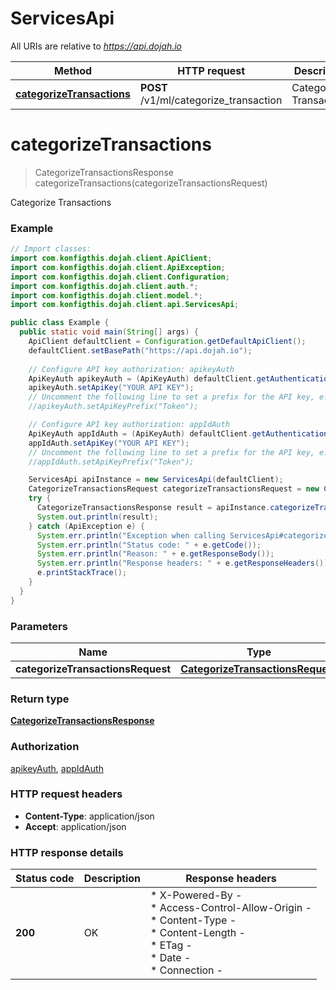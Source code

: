 # ServicesApi

All URIs are relative to *https://api.dojah.io*

| Method | HTTP request | Description |
|------------- | ------------- | -------------|
| [**categorizeTransactions**](ServicesApi.md#categorizeTransactions) | **POST** /v1/ml/categorize_transaction | Categorize Transactions |


<a name="categorizeTransactions"></a>
# **categorizeTransactions**
> CategorizeTransactionsResponse categorizeTransactions(categorizeTransactionsRequest)

Categorize Transactions

### Example
```java
// Import classes:
import com.konfigthis.dojah.client.ApiClient;
import com.konfigthis.dojah.client.ApiException;
import com.konfigthis.dojah.client.Configuration;
import com.konfigthis.dojah.client.auth.*;
import com.konfigthis.dojah.client.model.*;
import com.konfigthis.dojah.client.api.ServicesApi;

public class Example {
  public static void main(String[] args) {
    ApiClient defaultClient = Configuration.getDefaultApiClient();
    defaultClient.setBasePath("https://api.dojah.io");
    
    // Configure API key authorization: apikeyAuth
    ApiKeyAuth apikeyAuth = (ApiKeyAuth) defaultClient.getAuthentication("apikeyAuth");
    apikeyAuth.setApiKey("YOUR API KEY");
    // Uncomment the following line to set a prefix for the API key, e.g. "Token" (defaults to null)
    //apikeyAuth.setApiKeyPrefix("Token");

    // Configure API key authorization: appIdAuth
    ApiKeyAuth appIdAuth = (ApiKeyAuth) defaultClient.getAuthentication("appIdAuth");
    appIdAuth.setApiKey("YOUR API KEY");
    // Uncomment the following line to set a prefix for the API key, e.g. "Token" (defaults to null)
    //appIdAuth.setApiKeyPrefix("Token");

    ServicesApi apiInstance = new ServicesApi(defaultClient);
    CategorizeTransactionsRequest categorizeTransactionsRequest = new CategorizeTransactionsRequest(); // CategorizeTransactionsRequest | 
    try {
      CategorizeTransactionsResponse result = apiInstance.categorizeTransactions(categorizeTransactionsRequest);
      System.out.println(result);
    } catch (ApiException e) {
      System.err.println("Exception when calling ServicesApi#categorizeTransactions");
      System.err.println("Status code: " + e.getCode());
      System.err.println("Reason: " + e.getResponseBody());
      System.err.println("Response headers: " + e.getResponseHeaders());
      e.printStackTrace();
    }
  }
}
```

### Parameters

| Name | Type | Description  | Notes |
|------------- | ------------- | ------------- | -------------|
| **categorizeTransactionsRequest** | [**CategorizeTransactionsRequest**](CategorizeTransactionsRequest.md)|  | [optional] |

### Return type

[**CategorizeTransactionsResponse**](CategorizeTransactionsResponse.md)

### Authorization

[apikeyAuth](../README.md#apikeyAuth), [appIdAuth](../README.md#appIdAuth)

### HTTP request headers

 - **Content-Type**: application/json
 - **Accept**: application/json

### HTTP response details
| Status code | Description | Response headers |
|-------------|-------------|------------------|
| **200** | OK |  * X-Powered-By -  <br>  * Access-Control-Allow-Origin -  <br>  * Content-Type -  <br>  * Content-Length -  <br>  * ETag -  <br>  * Date -  <br>  * Connection -  <br>  |

